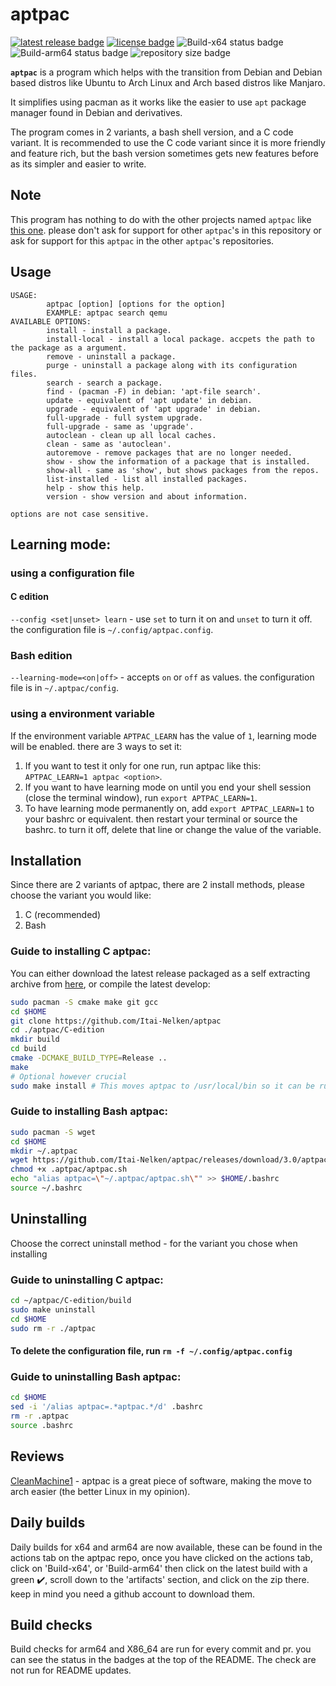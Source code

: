 # aptpac

[![latest release badge](https://img.shields.io/github/v/release/Itai-Nelken/aptpac?include_prereleases&style=flat-square)](https://github.com/Itai-Nelken/aptpac/releases/latest) [![license badge](https://img.shields.io/github/license/Itai-Nelken/aptpac?style=flat-square)](https://github.com/Itai-Nelken/aptpac/blob/main/LICENSE) ![Build-x64 status badge](https://img.shields.io/github/workflow/status/Itai-Nelken/aptpac/Build-x64?label=Build%20x64&style=flat-square) ![Build-arm64 status badge](https://img.shields.io/github/workflow/status/Itai-Nelken/aptpac/Build-arm64?label=Build%20arm64&style=flat-square) ![repository size badge](https://img.shields.io/github/repo-size/Itai-Nelken/aptpac?style=flat-square)
<!--![Build-armhf status badge](https://img.shields.io/github/workflow/status/Itai-Nelken/aptpac/Build-armhf?label=Build%20armhf&style=flat-square)-->


**`aptpac`** is a program which helps with the transition from Debian and Debian based distros like Ubuntu to Arch Linux and Arch based distros like Manjaro.

It simplifies using pacman as it works like the easier to use `apt` package manager found in Debian and derivatives.

The program comes in 2 variants, a bash shell version, and a C code variant.
It is recommended to use the C code variant since it is more friendly and feature rich, but the bash version sometimes gets new features before as its simpler and easier to write.

## Note
This program has nothing to do with the other projects named `aptpac` like [this one](https://github.com/FascodeNet/aptpac). please don't ask for support for other `aptpac`'s in this repository or ask for support for this `aptpac` in the other `aptpac`'s repositories.

## Usage

```
USAGE:
        aptpac [option] [options for the option]
        EXAMPLE: aptpac search qemu
AVAILABLE OPTIONS:
        install - install a package.
        install-local - install a local package. accpets the path to the package as a argument.
        remove - uninstall a package.
        purge - uninstall a package along with its configuration files.
        search - search a package.
        find - (pacman -F) in debian: 'apt-file search'.
        update - equivalent of 'apt update' in debian.
        upgrade - equivalent of 'apt upgrade' in debian.
        full-upgrade - full system upgrade.
        full-upgrade - same as 'upgrade'.
        autoclean - clean up all local caches.
        clean - same as 'autoclean'.
        autoremove - remove packages that are no longer needed.
        show - show the information of a package that is installed.
        show-all - same as 'show', but shows packages from the repos.
        list-installed - list all installed packages.
        help - show this help.
        version - show version and about information.

options are not case sensitive.
```
## Learning mode:
### using a configuration file
#### C edition
`--config <set|unset> learn` - use `set` to turn it on and `unset` to turn it off. the configuration file is `~/.config/aptpac.config`.
### Bash edition
`--learning-mode=<on|off>` - accepts `on` or `off` as values. the configuration file is in `~/.aptpac/config`.
###  using a environment variable
If the environment variable `APTPAC_LEARN` has the value of `1`, learning mode will be enabled. there are 3 ways to set it:
1) If you want to test it only for one run, run aptpac like this: `APTPAC_LEARN=1 aptpac <option>`.
2) If you want to have learning mode on until you end your shell session (close the terminal window), run `export APTPAC_LEARN=1`.
3) To have learning mode permanently on, add `export APTPAC_LEARN=1` to your bashrc or equivalent. then restart your terminal or source the bashrc.
to turn it off, delete that line or change the value of the variable.

## Installation

Since there are 2 variants of aptpac, there are 2 install methods, please choose the variant you would like:

1) C (recommended)<br>
2) Bash

### Guide to installing C aptpac:

You can either download the latest release packaged as a self extracting archive from [here](https://github.com/Itai-Nelken/aptpac/releases/latest), or compile the latest develop:

``` bash
sudo pacman -S cmake make git gcc
cd $HOME
git clone https://github.com/Itai-Nelken/aptpac
cd ./aptpac/C-edition
mkdir build
cd build 
cmake -DCMAKE_BUILD_TYPE=Release ..
make
# Optional however crucial
sudo make install # This moves aptpac to /usr/local/bin so it can be run easily
```

### Guide to installing Bash aptpac:

``` bash
sudo pacman -S wget
cd $HOME
mkdir ~/.aptpac
wget https://github.com/Itai-Nelken/aptpac/releases/download/3.0/aptpac.sh -O ~/.aptpac/aptpac.sh
chmod +x .aptpac/aptpac.sh
echo "alias aptpac=\"~/.aptpac/aptpac.sh\"" >> $HOME/.bashrc
source ~/.bashrc
```

## Uninstalling

Choose the correct uninstall method - for the variant you chose when installing

### Guide to uninstalling C aptpac:

``` bash
cd ~/aptpac/C-edition/build
sudo make uninstall
cd $HOME
sudo rm -r ./aptpac
```
#### To delete the configuration file, run `rm -f ~/.config/aptpac.config`

### Guide to uninstalling Bash aptpac:

``` bash
cd $HOME
sed -i '/alias aptpac=.*aptpac.*/d' .bashrc
rm -r .aptpac
source .bashrc
```

## Reviews

<a href="https://github.com/CleanMachine1" target="_blank">CleanMachine1</a> - aptpac is a great piece of software, making the move to arch easier (the better Linux in my opinion).

## Daily builds

Daily builds for x64 and arm64 <!--, and armhf-->are now available, these can be found in the actions tab on the aptpac repo, once you have clicked on the actions tab, click on 'Build-x64', or 'Build-arm64'<!--, or 'Build-armhf'--> then
click on the latest build with a green ✔️, scroll down to the 'artifacts' section, and click on the zip there.
keep in mind you need a github account to download them.

## Build checks

Build checks for arm64<!--, armhf,--> and X86_64 are run for every commit and pr. you can see the status in the badges at the top of the README.
The check are not run for README updates.

